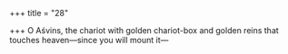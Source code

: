 +++
title = "28"

+++
O Aśvins, the chariot with golden chariot-box and golden reins that touches heaven—since you will mount it—  